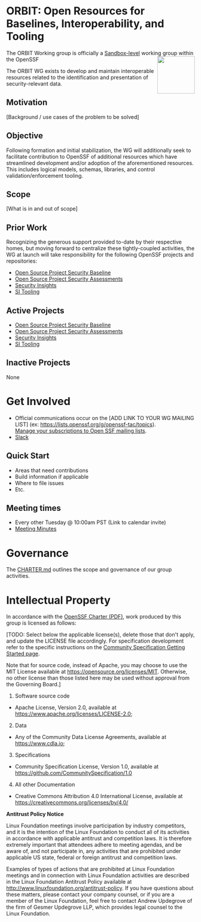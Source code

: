 # ORBIT: Open Resources for Baselines, Interoperability, and Tooling
The ORBIT Working group is officially a [Sandbox-level](https://github.com/ossf/tac/blob/main/process/working-group-lifecycle.md#to-become-sandbox) working group within the OpenSSF <img align="right" src="https://github.com/ossf/tac/blob/main/files/images/OpenSSF_StagesBadges_sandbox.svg" width="100" height="100">

The ORBIT WG exists to develop and maintain interoperable resources related to the identification and presentation of security-relevant data.

## Motivation

[Background / use cases of the problem to be solved]

## Objective

Following formation and initial stabilization, the WG will additionally seek to facilitate contribution to OpenSSF of additional resources which have streamlined development and/or adoption of the aforementioned resources. This includes logical models, schemas, libraries, and control validation/enforcement tooling.

## Scope

[What is in and out of scope]

## Prior Work

Recognizing the generous support provided to-date by their respective homes, but moving forward to centralize these tightly-coupled activities, the WG at launch will take responsibility for the following OpenSSF projects and repositories:

- [Open Source Project Security Baseline](https://github.com/ossf/security-baseline)
- [Open Source Project Security Assessments](https://github.com/ossf/security-assessments)
- [Security Insights](https://github.com/ossf/security-insights-spec)
- [SI Tooling](https://github.com/ossf/si-tooling)

## Active Projects

- [Open Source Project Security Baseline](https://github.com/ossf/security-baseline)
- [Open Source Project Security Assessments](https://github.com/ossf/security-assessments)
- [Security Insights](https://github.com/ossf/security-insights-spec)
- [SI Tooling](https://github.com/ossf/si-tooling)

## Inactive Projects

None

# Get Involved

*   Official communications occur on the [ADD LINK TO YOUR WG MAILING LIST] (ex: https://lists.openssf.org/g/openssf-tac/topics).  \
[Manage your subscriptions to Open SSF mailing lists](https://lists.openssf.org/g/main/subgroups).
*   [Slack](https://openssf.slack.com/archives/C08NJTFAL74)

## Quick Start

*   Areas that need contributions
*   Build information if applicable
*   Where to file issues
*   Etc.

## Meeting times

*   Every other Tuesday @ 10:00am PST (Link to calendar invite)
*   [Meeting Minutes](https://docs.google.com/document/d/1uXQI1vI5_HyOvxHMexrnTY_ruBrynbPl5yOd1UM4g3A/edit#heading=h.yworp6sxzb6g)

# Governance

The [CHARTER.md](https://github.com/ossf/wg-orbit/blob/main/CHARTER.md) outlines the scope and governance of our group activities.

# Intellectual Property

In accordance with the [OpenSSF Charter (PDF)](https://charter.openssf.org/), work produced by this group is licensed as follows:

[TODO: Select below the applicable license(s), delete those that don't apply, and update the LICENSE file accordingly. For specification development refer to the specific instructions on the [Community Specification Getting Started page](https://github.com/CommunitySpecification/1.0/blob/main/..Getting%20Started.md).

Note that for source code, instead of Apache, you may choose to use the MIT License available at https://opensource.org/licenses/MIT. Otherwise, no other license than those listed here may be used without approval from the Governing Board.]

1. Software source code
* Apache License, Version 2.0, available at https://www.apache.org/licenses/LICENSE-2.0;
2. Data
* Any of the Community Data License Agreements, available at https://www.cdla.io;
3. Specifications
* Community Specification License, Version 1.0, available at https://github.com/CommunitySpecification/1.0
4. All other Documentation
* Creative Commons Attribution 4.0 International License, available at https://creativecommons.org/licenses/by/4.0/

**Antitrust Policy Notice**

Linux Foundation meetings involve participation by industry competitors, and it is the intention of the Linux Foundation to conduct all of its activities in accordance with applicable antitrust and competition laws. It is therefore extremely important that attendees adhere to meeting agendas, and be aware of, and not participate in, any activities that are prohibited under applicable US state, federal or foreign antitrust and competition laws.

Examples of types of actions that are prohibited at Linux Foundation meetings and in connection with Linux Foundation activities are described in the Linux Foundation Antitrust Policy available at http://www.linuxfoundation.org/antitrust-policy. If you have questions about these matters, please contact your company counsel, or if you are a member of the Linux Foundation, feel free to contact Andrew Updegrove of the firm of Gesmer Updegrove LLP, which provides legal counsel to the Linux Foundation.
